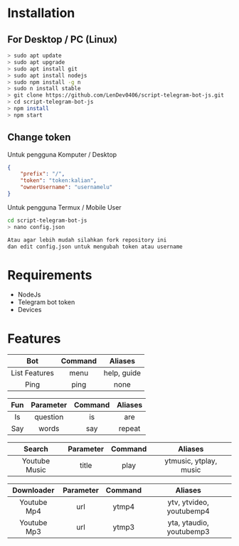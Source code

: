# Installation

## For Desktop / PC (Linux)

```bash
> sudo apt update
> sudo apt upgrade
> sudo apt install git
> sudo apt install nodejs
> sudo npm install -g n
> sudo n install stable
> git clone https://github.com/LenDev0406/script-telegram-bot-js.git
> cd script-telegram-bot-js
> npm install
> npm start
```

## Change token

Untuk pengguna Komputer / Desktop

```json
{
    "prefix": "/",
    "token": "token:kalian",
    "ownerUsername": "usernamelu"
}
```

Untuk pengguna Termux / Mobile User

```bash
cd script-telegram-bot-js
> nano config.json
```

```txt
Atau agar lebih mudah silahkan fork repository ini
dan edit config.json untuk mengubah token atau username
```

# Requirements

- NodeJs
- Telegram bot token
- Devices

# Features

| Bot | Command | Aliases |
| :---------: | :------: | :-----: |
| List Features | menu | help, guide |
| Ping | ping | none |


| Fun | Parameter | Command | Aliases |
| :-: | :-------: | :-----: | :-----: |
| Is | question | is | are |
| Say | words | say | repeat |

| Search | Parameter | Command | Aliases |
| :------: | :-------: | :-----: | :-----: |
| Youtube Music | title | play | ytmusic, ytplay, music |

| Downloader | Parameter | Command | Aliases |
| :--------: | :-------: | :------: | :-----: |
| Youtube Mp4 | url | ytmp4 | ytv, ytvideo, youtubemp4 |
| Youtube Mp3 | url | ytmp3 | yta, ytaudio, youtubemp3 |